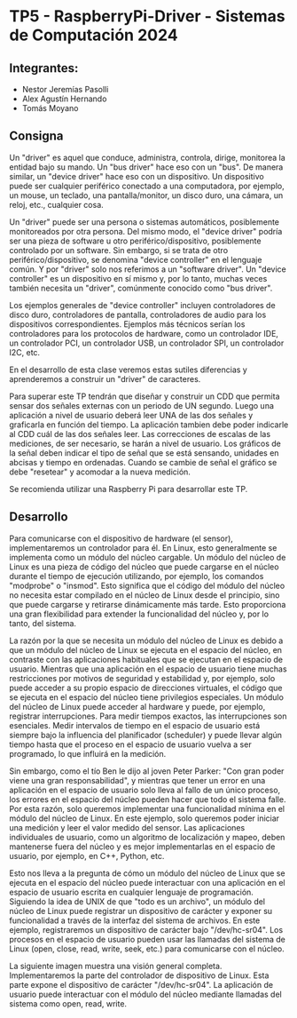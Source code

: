 # TP5 - RaspberryPi-Driver - Sistemas de Computación 2024

## Integrantes:

- Nestor Jeremías Pasolli
- Alex Agustín Hernando
- Tomás Moyano

## Consigna

Un "driver" es aquel que conduce, administra, controla, dirige, monitorea la entidad bajo su mando. Un "bus driver" hace eso con un "bus". De manera similar, un "device driver" hace eso con un dispositivo. Un dispositivo puede ser cualquier periférico conectado a una computadora, por ejemplo, un mouse, un teclado, una pantalla/monitor, un disco duro, una cámara, un reloj, etc., cualquier cosa.

Un "driver" puede ser una persona o sistemas automáticos, posiblemente monitoreados por otra persona. Del mismo modo, el "device driver" podría ser una pieza de software u otro periférico/dispositivo, posiblemente controlado por un software. Sin embargo, si se trata de otro periférico/dispositivo, se denomina "device controller" en el lenguaje común. Y por "driver" solo nos referimos a un "software driver". Un "device controller" es un dispositivo en sí mismo y, por lo tanto, muchas veces también necesita un "driver", comúnmente conocido como "bus driver".

Los ejemplos generales de "device controller" incluyen controladores de disco duro, controladores de pantalla, controladores de audio para los dispositivos correspondientes. Ejemplos más técnicos serían los controladores para los protocolos de hardware, como un controlador IDE, un controlador PCI, un controlador USB, un controlador SPI, un controlador I2C, etc. 

En el desarrollo de esta clase veremos estas sutiles diferencias y aprenderemos a construir un "driver" de caracteres.

Para superar este TP tendrán que diseñar y construir un CDD que permita sensar dos señales externas con un periodo de UN segundo. Luego una aplicación a nivel de usuario deberá leer UNA de las dos señales y graficarla en función del tiempo. La aplicación tambien debe poder indicarle al CDD cuál de las dos señales leer. Las correcciones de escalas de las mediciones, de ser necesario, se harán a nivel de usuario. Los gráficos de la señal deben indicar el tipo de señal que se
está sensando, unidades en abcisas y tiempo en ordenadas. Cuando se cambie de señal el gráfico se debe "resetear" y acomodar a la nueva medición.

Se recomienda utilizar una Raspberry Pi para desarrollar este TP.

## Desarrollo

Para comunicarse con el dispositivo de hardware (el sensor), implementaremos un controlador para él. En Linux, esto generalmente se implementa como un módulo del núcleo cargable. Un módulo del núcleo de Linux es una pieza de código del núcleo que puede cargarse en el núcleo durante el tiempo de ejecución utilizando, por ejemplo, los comandos "modprobe" o "insmod". Esto significa que el código del módulo del núcleo no necesita estar compilado en el núcleo de Linux desde el principio, sino que puede cargarse y retirarse dinámicamente más tarde. Esto proporciona una gran flexibilidad para extender la funcionalidad del núcleo y, por lo tanto, del sistema.

La razón por la que se necesita un módulo del núcleo de Linux es debido a que un módulo del núcleo de Linux se ejecuta en el espacio del núcleo, en contraste con las aplicaciones habituales que se ejecutan en el espacio de usuario. Mientras que una aplicación en el espacio de usuario tiene muchas restricciones por motivos de seguridad y estabilidad y, por ejemplo, solo puede acceder a su propio espacio de direcciones virtuales, el código que se ejecuta en el espacio del núcleo tiene privilegios especiales. Un módulo del núcleo de Linux puede acceder al hardware y puede, por ejemplo, registrar interrupciones. Para medir tiempos exactos, las interrupciones son esenciales. Medir intervalos de tiempo en el espacio de usuario está siempre bajo la influencia del planificador (scheduler) y puede llevar algún tiempo hasta que el proceso en el espacio de usuario vuelva a ser programado, lo que influirá en la medición.

Sin embargo, como el tío Ben le dijo al joven Peter Parker: "Con gran poder viene una gran responsabilidad", y mientras que tener un error en una aplicación en el espacio de usuario solo lleva al fallo de un único proceso, los errores en el espacio del núcleo pueden hacer que todo el sistema falle. Por esta razón, solo queremos implementar una funcionalidad mínima en el módulo del núcleo de Linux. En este ejemplo, solo queremos poder iniciar una medición y leer el valor medido del sensor. Las aplicaciones individuales de usuario, como un algoritmo de localización y mapeo, deben mantenerse fuera del núcleo y es mejor implementarlas en el espacio de usuario, por ejemplo, en C++, Python, etc.

Esto nos lleva a la pregunta de cómo un módulo del núcleo de Linux que se ejecuta en el espacio del núcleo puede interactuar con una aplicación en el espacio de usuario escrita en cualquier lenguaje de programación. Siguiendo la idea de UNIX de que "todo es un archivo", un módulo del núcleo de Linux puede registrar un dispositivo de carácter y exponer su funcionalidad a través de la interfaz del sistema de archivos. En este ejemplo, registraremos un dispositivo de carácter bajo "/dev/hc-sr04". Los procesos en el espacio de usuario pueden usar las llamadas del sistema de Linux (open, close, read, write, seek, etc.) para comunicarse con el núcleo.

La siguiente imagen muestra una visión general completa. Implementaremos la parte del controlador de dispositivo de Linux. Esta parte expone el dispositivo de carácter "/dev/hc-sr04". La aplicación de usuario puede interactuar con el módulo del núcleo mediante llamadas del sistema como open, read, write.